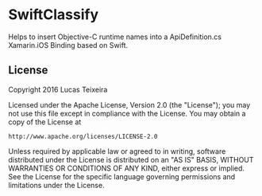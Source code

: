 # SwiftClassify
Helps to insert Objective-C runtime names into a ApiDefinition.cs Xamarin.iOS Binding based on Swift.

<h2>License</h2>
Copyright 2016 Lucas Teixeira

Licensed under the Apache License, Version 2.0 (the "License");
you may not use this file except in compliance with the License.
You may obtain a copy of the License at

    http://www.apache.org/licenses/LICENSE-2.0

Unless required by applicable law or agreed to in writing, software
distributed under the License is distributed on an "AS IS" BASIS,
WITHOUT WARRANTIES OR CONDITIONS OF ANY KIND, either express or implied.
See the License for the specific language governing permissions and
limitations under the License.
